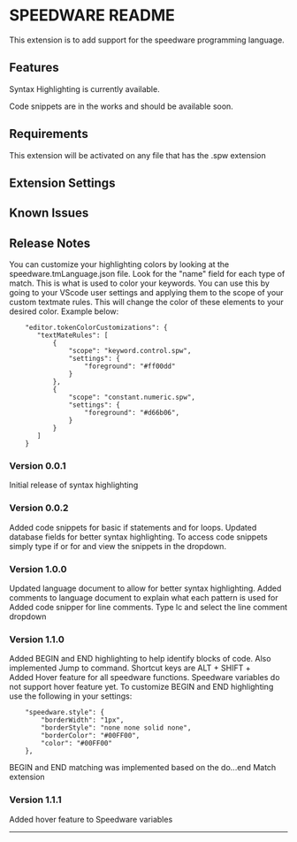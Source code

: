 # SPEEDWARE README

This extension is to add support for the speedware programming language.

## Features

Syntax Highlighting is currently available.

Code snippets are in the works and should be available soon.


## Requirements
This extension will be activated on any file that has the .spw extension

## Extension Settings


## Known Issues


## Release Notes

You can customize your highlighting colors by looking at the speedware.tmLanguage.json file. Look for the "name" field for each type of match. This is what is used to color your keywords. You can use this by going to your VScode user settings and applying them to the scope of your custom textmate rules. This will change the color of these elements to your desired color. Example below:
```
    "editor.tokenColorCustomizations": {
       "textMateRules": [
           {
               "scope": "keyword.control.spw",
               "settings": {
                   "foreground": "#ff00dd"
               } 
           },
           {
               "scope": "constant.numeric.spw",
               "settings": {
                   "foreground": "#d66b06",
               }
           }
       ]
    }
```
   

### Version 0.0.1

Initial release of syntax highlighting

### Version 0.0.2

Added code snippets for basic if statements and for loops.
Updated database fields for better syntax highlighting. To access code snippets simply type if or for and view the snippets in the dropdown.

### Version 1.0.0
Updated language document to allow for better syntax highlighting.
Added comments to language document to explain what each pattern is used for
Added code snipper for line comments. Type lc and select the line comment dropdown

### Version 1.1.0
Added BEGIN and END highlighting to help identify blocks of code. Also implemented Jump to command. Shortcut keys are ALT + SHIFT + \
Added Hover feature for all speedware functions. Speedware variables do not support hover feature yet.
To customize BEGIN and END highlighting use the following in your settings:
```
    "speedware.style": {
        "borderWidth": "1px",
        "borderStyle": "none none solid none",
        "borderColor": "#00FF00",
        "color": "#00FF00"
    },
```

BEGIN and END matching was implemented based on the do...end Match extension

### Version 1.1.1
Added hover feature to Speedware variables

-----------------------------------------------------------------------------------------------------------

